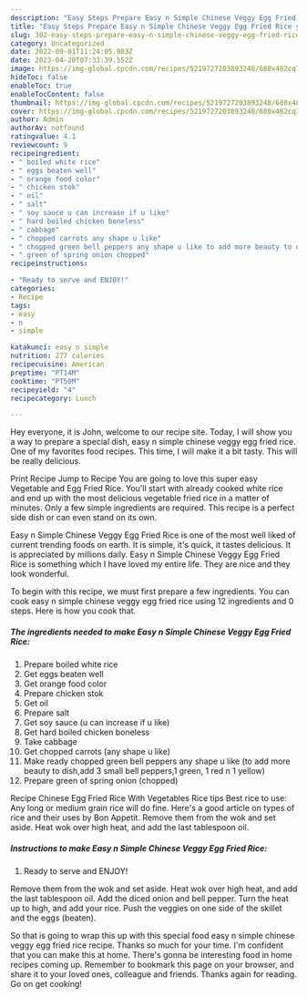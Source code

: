 ```yaml
---
description: "Easy Steps Prepare Easy n Simple Chinese Veggy Egg Fried Rice yang Delicious}"
title: "Easy Steps Prepare Easy n Simple Chinese Veggy Egg Fried Rice yang Delicious}"
slug: 302-easy-steps-prepare-easy-n-simple-chinese-veggy-egg-fried-rice-yang-delicious
category: Uncategorized
date: 2022-09-01T11:24:05.983Z
date: 2023-04-20T07:33:39.552Z
image: https://img-global.cpcdn.com/recipes/5219727203893248/680x482cq70/easy-n-simple-chinese-veggy-egg-fried-rice-recipe-main-photo.jpg
hideToc: false
enableToc: true
enableTocContent: false
thumbnail: https://img-global.cpcdn.com/recipes/5219727203893248/680x482cq70/easy-n-simple-chinese-veggy-egg-fried-rice-recipe-main-photo.jpg
cover: https://img-global.cpcdn.com/recipes/5219727203893248/680x482cq70/easy-n-simple-chinese-veggy-egg-fried-rice-recipe-main-photo.jpg
author: Admin
authorAv: notfound
ratingvalue: 4.1
reviewcount: 9
recipeingredient:
- " boiled white rice"
- " eggs beaten well"
- " orange food color"
- " chicken stok"
- " oil"
- " salt"
- " soy sauce u can increase if u like"
- " hard boiled chicken boneless"
- " cabbage"
- " chopped carrots any shape u like"
- " chopped green bell peppers any shape u like to add more beauty to dishadd 3 small bell peppers1 green 1 red n 1 yellow"
- " green of spring onion chopped"
recipeinstructions:

- "Ready to serve and ENJOY!"
categories:
- Recipe
tags:
- easy
- n
- simple

katakunci: easy n simple 
nutrition: 277 calories
recipecuisine: American
preptime: "PT14M"
cooktime: "PT50M"
recipeyield: "4"
recipecategory: Lunch

---
```



Hey everyone, it is John, welcome to our recipe site. Today, I will show you a way to prepare a special dish, easy n simple chinese veggy egg fried rice. One of my favorites food recipes. This time, I will make it a bit tasty. This will be really delicious.

Print Recipe Jump to Recipe You are going to love this super easy Vegetable and Egg Fried Rice. You&#39;ll start with already cooked white rice and end up with the most delicious vegetable fried rice in a matter of minutes. Only a few simple ingredients are required. This recipe is a perfect side dish or can even stand on its own.

Easy n Simple Chinese Veggy Egg Fried Rice is one of the most well liked of current trending foods on earth. It is simple, it's quick, it tastes delicious. It is appreciated by millions daily. Easy n Simple Chinese Veggy Egg Fried Rice is something which I have loved my entire life. They are nice and they look wonderful.


To begin with this recipe, we must first prepare a few ingredients. You can cook easy n simple chinese veggy egg fried rice using 12 ingredients and 0 steps. Here is how you cook that.

<!--inarticleads1-->

##### The ingredients needed to make Easy n Simple Chinese Veggy Egg Fried Rice:

1. Prepare  boiled white rice
1. Get  eggs beaten well
1. Get  orange food color
1. Prepare  chicken stok
1. Get  oil
1. Prepare  salt
1. Get  soy sauce (u can increase if u like)
1. Get  hard boiled chicken boneless
1. Take  cabbage
1. Get  chopped carrots (any shape u like)
1. Make ready  chopped green bell peppers any shape u like (to add more beauty to dish,add 3 small bell peppers,1 green, 1 red n 1 yellow)
1. Prepare  green of spring onion (chopped)


Recipe Chinese Egg Fried Rice With Vegetables Rice tips Best rice to use: Any long or medium grain rice will do fine. Here&#39;s a good article on types of rice and their uses by Bon Appetit. Remove them from the wok and set aside. Heat wok over high heat, and add the last tablespoon oil. 

<!--inarticleads2-->

##### Instructions to make Easy n Simple Chinese Veggy Egg Fried Rice:


1. Ready to serve and ENJOY!

Remove them from the wok and set aside. Heat wok over high heat, and add the last tablespoon oil. Add the diced onion and bell pepper. Turn the heat up to high, and add your rice. Push the veggies on one side of the skillet and the eggs (beaten). 

So that is going to wrap this up with this special food easy n simple chinese veggy egg fried rice recipe. Thanks so much for your time. I'm confident that you can make this at home. There's gonna be interesting food in home recipes coming up. Remember to bookmark this page on your browser, and share it to your loved ones, colleague and friends. Thanks again for reading. Go on get cooking!
